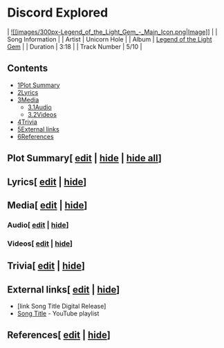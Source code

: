 # Discord Explored

| [![[images/300px-Legend_of_the_Light_Gem_-_Main_Icon.png|Image]]](/wiki/File:Legend_of_the_Light_Gem_-_Main_Icon.png) |
| Song Information |
| Artist | Unicorn Hole |
| Album | [Legend of the Light Gem](/wiki/Legend_of_the_Light_Gem "Legend of the Light Gem") |
| Duration | 3:18 |
| Track Number | 5/10 |

## Contents

- [1Plot Summary](#Plot_Summary)
- [2Lyrics](#Lyrics)
- [3Media](#Media)
  - [3.1Audio](#Audio)
  - [3.2Videos](#Videos)
- [4Trivia](#Trivia)
- [5External links](#External_links)
- [6References](#References)

## Plot Summary\[ [edit](/wiki/Discord_Explored?action=edit&section=1 "Edit section: Plot Summary") \| [hide](/wiki/Discord_Explored "Expand or collapse this section") \| [hide all](/wiki/Discord_Explored "Expand or collapse all sections on this page")\]

## Lyrics\[ [edit](/wiki/Discord_Explored?action=edit&section=2 "Edit section: Lyrics") \| [hide](/wiki/Discord_Explored "Expand or collapse this section")\]

## Media\[ [edit](/wiki/Discord_Explored?action=edit&section=3 "Edit section: Media") \| [hide](/wiki/Discord_Explored "Expand or collapse this section")\]

### Audio\[ [edit](/wiki/Discord_Explored?action=edit&section=4 "Edit section: Audio") \| [hide](/wiki/Discord_Explored "Expand or collapse this section")\]

### Videos\[ [edit](/wiki/Discord_Explored?action=edit&section=5 "Edit section: Videos") \| [hide](/wiki/Discord_Explored "Expand or collapse this section")\]

## Trivia\[ [edit](/wiki/Discord_Explored?action=edit&section=6 "Edit section: Trivia") \| [hide](/wiki/Discord_Explored "Expand or collapse this section")\]

## External links\[ [edit](/wiki/Discord_Explored?action=edit&section=7 "Edit section: External links") \| [hide](/wiki/Discord_Explored "Expand or collapse this section")\]

- \[link Song Title Digital Release\]
- [Song Title](https://www.youtube.com/playlist?list=playlistId) \- YouTube playlist

## References\[ [edit](/wiki/Discord_Explored?action=edit&section=8 "Edit section: References") \| [hide](/wiki/Discord_Explored "Expand or collapse this section")\]